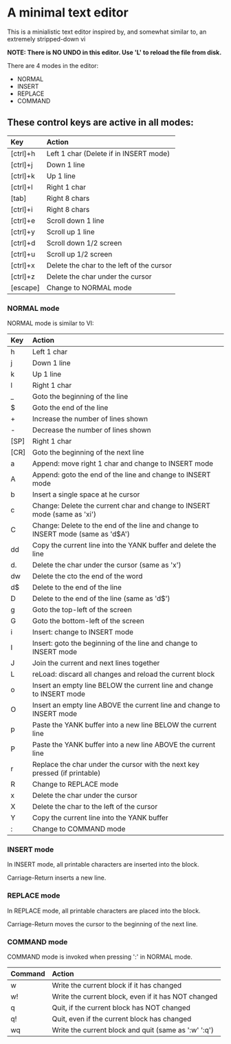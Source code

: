 # A minimal text editor

This is a minialistic text editor inspired by, and somewhat similar to, an extremely stripped-down vi

**NOTE: There is NO UNDO in this editor. Use 'L' to reload the file from disk.**

There are 4 modes in the editor:

- NORMAL
- INSERT
- REPLACE
- COMMAND

## These control keys are active in all modes:

| Key      | Action |
| :--      | :-- |
| [ctrl]+h | Left 1 char (Delete if in INSERT mode) |
| [ctrl]+j | Down 1 line |
| [ctrl]+k | Up 1 line |
| [ctrl]+l | Right 1 char |
| [tab]    | Right 8 chars |
| [ctrl]+i | Right 8 chars |
| [ctrl]+e | Scroll down 1 line |
| [ctrl]+y | Scroll up 1 line |
| [ctrl]+d | Scroll down 1/2 screen |
| [ctrl]+u | Scroll up 1/2 screen |
| [ctrl]+x | Delete the char to the left of the cursor |
| [ctrl]+z | Delete the char under the cursor |
| [escape] | Change to NORMAL mode |

### NORMAL mode

NORMAL mode is similar to VI:

| Key  | Action|
| :--  | :-- |
| h    | Left 1 char |
| j    | Down 1 line |
| k    | Up 1 line |
| l    | Right 1 char |
| _    | Goto the beginning of the line |
| $    | Goto the end of the line |
| +    | Increase the number of lines shown |
| -    | Decrease the number of lines shown |
| [SP] | Right 1 char |
| [CR] | Goto the beginning of the next line |
| a    | Append: move right 1 char and change to INSERT mode |
| A    | Append: goto the end of the line and change to INSERT mode |
| b    | Insert a single space at he cursor |
| c    | Change: Delete the current char and change to INSERT mode (same as 'xi') |
| C    | Change: Delete to the end of the line and change to INSERT mode (same as 'd$A') |
| dd   | Copy the current line into the YANK buffer and delete the line |
| d.   | Delete the char under the cursor (same as 'x') |
| dw   | Delete the cto the end of the word |
| d$   | Delete to the end of the line |
| D    | Delete to the end of the line (same as 'd$') |
| g    | Goto the top-left of the screen |
| G    | Goto the bottom-left of the screen |
| i    | Insert: change to INSERT mode |
| I    | Insert: goto the beginning of the line and change to INSERT mode |
| J    | Join the current and next lines together |
| L    | reLoad: discard all changes and reload the current block |
| o    | Insert an empty line BELOW the current line and change to INSERT mode |
| O    | Insert an empty line ABOVE the current line and change to INSERT mode |
| p    | Paste the YANK buffer into a new line BELOW the current line |
| P    | Paste the YANK buffer into a new line ABOVE the current line |
| r    | Replace the char under the cursor with the next key pressed (if printable) |
| R    | Change to REPLACE mode |
| x    | Delete the char under the cursor |
| X    | Delete the char to the left of the cursor |
| Y    | Copy the current line into the YANK buffer |
| :    | Change to COMMAND mode |

### INSERT mode

In INSERT mode, all printable characters are inserted into the block.

Carriage-Return inserts a new line.

### REPLACE mode

In REPLACE mode, all printable characters are placed into the block.

Carriage-Return moves the cursor to the beginning of the next line.

### COMMAND mode

COMMAND mode is invoked when pressing ':' in NORMAL mode.

| Command | Action|
| :--     | :-- |
| w       | Write the current block if it has changed |
| w!      | Write the current block, even if it has NOT changed |
| q       | Quit, if the current block has NOT changed |
| q!      | Quit, even if the current block has changed |
| wq      | Write the current block and quit (same as ':w' ':q') |
